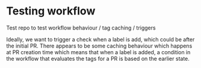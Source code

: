 # Testing workflow 

Test repo to test workflow behaviour / tag caching / triggers

Ideally, we want to trigger a check when a label is add, which could be after the initial PR. There appears to be some caching behaviour which happens at PR creation time which means that when a label is added, a condition in the workflow that evaluates the tags for a PR is based on the earlier state.

